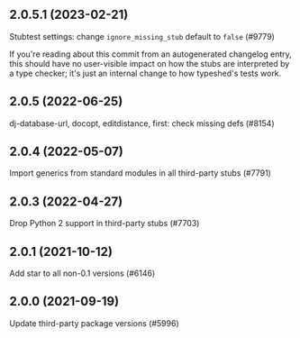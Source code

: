 ## 2.0.5.1 (2023-02-21)

Stubtest settings: change `ignore_missing_stub` default to `false` (#9779)

If you're reading about this commit from an autogenerated changelog entry, this should have no user-visible impact on how the stubs are interpreted by a type checker; it's just an internal change to how typeshed's tests work.

## 2.0.5 (2022-06-25)

dj-database-url, docopt, editdistance, first: check missing defs (#8154)

## 2.0.4 (2022-05-07)

Import generics from standard modules in all third-party stubs (#7791)

## 2.0.3 (2022-04-27)

Drop Python 2 support in third-party stubs (#7703)

## 2.0.1 (2021-10-12)

Add star to all non-0.1 versions (#6146)

## 2.0.0 (2021-09-19)

Update third-party package versions (#5996)

